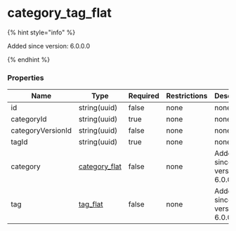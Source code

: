 
# category_tag_flat

{% hint style="info" %}

Added since version: 6.0.0.0

{% endhint %}

### Properties

|Name|Type|Required|Restrictions|Description|
|---|---|---|---|---|
|id|string(uuid)|false|none|none|
|categoryId|string(uuid)|true|none|none|
|categoryVersionId|string(uuid)|false|none|none|
|tagId|string(uuid)|true|none|none|
|category|[category_flat](/schema/category_flat.md)|false|none|Added since version: 6.0.0.0|
|tag|[tag_flat](/schema/tag_flat.md)|false|none|Added since version: 6.0.0.0|
